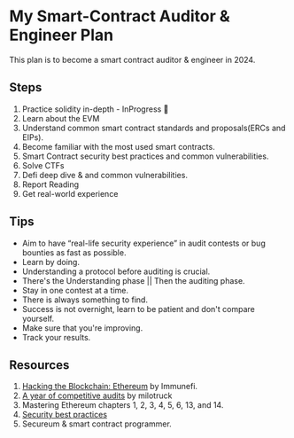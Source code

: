 # My Smart-Contract Auditor & Engineer Plan
This plan is to become a smart contract auditor & engineer in 2024.

## Steps
1. Practice solidity in-depth - InProgress 🎯
2. Learn about the EVM
3. Understand common smart contract standards and proposals(ERCs and EIPs).
4. Become familiar with the most used smart contracts.
5. Smart Contract security best practices and common vulnerabilities.
6. Solve CTFs
7. Defi deep dive & and common vulnerabilities.
8. Report Reading
9. Get real-world experience
   

## Tips
* Aim to have “real-life security experience” in audit contests or bug bounties as fast as possible.
* Learn by doing.
* Understanding a protocol before auditing is crucial.
* There's the Understanding phase || Then the auditing phase.
* Stay in one contest at a time.
* There is always something to find.
* Success is not overnight, learn to be patient and don't compare yourself.
* Make sure that you're improving.
* Track your results.

## Resources
1. [Hacking the Blockchain: Ethereum](https://medium.com/immunefi/hacking-the-blockchain-an-ultimate-guide-4f34b33c6e8b) by Immunefi.
2. [A year of competitive audits](https://milotruck.github.io//blog/A-year-of-Competitive-Audits/#2022-the-beginning) by milotruck
3. Mastering Ethereum chapters 1, 2, 3, 4, 5, 6, 13, and 14.
4. [Security best practices](https://consensys.github.io/smart-contract-best-practices/?source=post_page-----4f34b33c6e8b--------------------------------)
5. Secureum & smart contract programmer.

